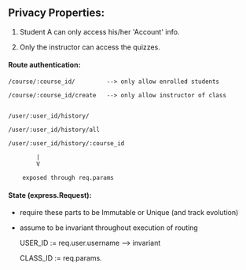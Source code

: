 ## Privacy Properties:

1. Student A can only access his/her 'Account' info.

2. Only the instructor can access the quizzes.


#### Route authentication:

    /course/:course_id/         --> only allow enrolled students

    /course/:course_id/create   --> only allow instructor of class


    /user/:user_id/history/

    /user/:user_id/history/all

    /user/:user_id/history/:course_id

            |
            V

        exposed through req.params



####  State (express.Request):

- require these parts to be Immutable or Unique (and track evolution)

- assume to be invariant throughout execution of routing


    USER_ID := req.user.username   --> invariant

    CLASS_ID := req.params.